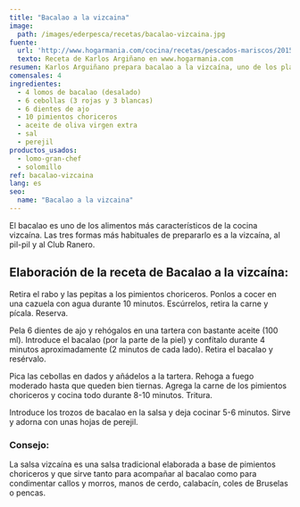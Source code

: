 ```yaml
---
title: "Bacalao a la vizcaina"
image:
  path: /images/ederpesca/recetas/bacalao-vizcaina.jpg
fuente:
  url: 'http://www.hogarmania.com/cocina/recetas/pescados-mariscos/201510/bacalao-vizcaina-30619.html'
  texto: Receta de Karlos Argiñano en www.hogarmania.com
resumen: Karlos Arguiñano prepara bacalao a la vizcaína, uno de los platos más representativos de la cocina vasca.
comensales: 4
ingredientes:
  - 4 lomos de bacalao (desalado)
  - 6 cebollas (3 rojas y 3 blancas)
  - 6 dientes de ajo
  - 10 pimientos choriceros
  - aceite de oliva virgen extra
  - sal
  - perejil
productos_usados:
  - lomo-gran-chef
  - solomillo
ref: bacalao-vizcaina
lang: es
seo:
  name: "Bacalao a la vizcaina"
---
```


El bacalao es uno de los alimentos más característicos de la cocina vizcaína. Las tres formas más habituales de prepararlo es a la vizcaína, al pil-pil y al Club Ranero.

## Elaboración de la receta de Bacalao a la vizcaína:

Retira el rabo y las pepitas a los pimientos choriceros. Ponlos a cocer en una cazuela con agua durante 10 minutos. Escúrrelos, retira la carne y pícala. Reserva.

Pela 6 dientes de ajo y rehógalos en una tartera con bastante aceite (100 ml). Introduce el bacalao (por la parte de la piel) y confítalo durante 4 minutos aproximadamente (2 minutos de cada lado). Retira el bacalao y resérvalo.

Pica las cebollas en dados y añádelos a la tartera. Rehoga a fuego moderado hasta que queden bien tiernas. Agrega la carne de los pimientos choriceros y cocina todo durante 8-10 minutos. Tritura.

Introduce los trozos de bacalao en la salsa y deja cocinar 5-6 minutos. Sirve y adorna con unas hojas de perejil.

### Consejo:

La salsa vizcaína es una salsa tradicional elaborada a base de pimientos choriceros y que sirve tanto para acompañar al bacalao como para condimentar callos y morros, manos de cerdo, calabacín, coles de Bruselas o pencas.
